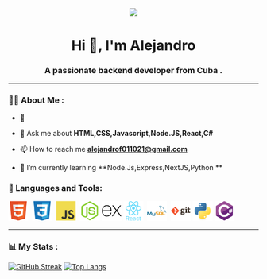 <div  align="center">
    <img src="https://media.giphy.com/media/YnQWBOGVavTFK/giphy.gif" />
    <h1 align="center">Hi 👋, I'm Alejandro</h1>
    <h3 align="center">A passionate backend developer from Cuba  .</h3>
</div>

---

### 👨‍💻 About Me :

- 📝 
- 💬 Ask me about **HTML,CSS,Javascript,Node.JS,React,C#**

- 📫 How to reach me **alejandrof011021@gmail.com**

- 🌱 I’m currently learning **Node.Js,Express,NextJS,Python **


<div align="left">
    <h3>🔨 Languages and Tools:</h3>
    <div>
        <img src="https://github.com/devicons/devicon/blob/master/icons/html5/html5-original.svg" title="HTML5" alt="HTML" width="40" height="40"/>&nbsp;
        <img src="https://github.com/devicons/devicon/blob/master/icons/css3/css3-original.svg"  title="CSS3" alt="CSS" width="40" height="40"/>&nbsp;
        <img src="https://github.com/devicons/devicon/blob/master/icons/javascript/javascript-original.svg" title="JavaScript" alt="JavaScript" width="40" height="40"/>&nbsp;
        <img src="https://github.com/devicons/devicon/blob/master/icons/nodejs/nodejs-original.svg" title="Nodejs" alt="NodeJs" width="40" height="40"/>
        <img src="https://github.com/devicons/devicon/blob/master/icons/express/express-original.svg" title="Express" alt="Express" width="40" height="40"/>
        <img src="https://github.com/devicons/devicon/blob/master/icons/react/react-original-wordmark.svg" title="React" alt="React" width="40" height="40"/>&nbsp;
        <img src="https://github.com/devicons/devicon/blob/master/icons/mysql/mysql-original-wordmark.svg" title="MySQL"  alt="MySQL" width="40" height="40"/>&nbsp;
        <img src="https://github.com/devicons/devicon/blob/master/icons/git/git-original-wordmark.svg" title="Git" **alt="Git" width="40" height="40"/>
        <img src="https://github.com/devicons/devicon/blob/master/icons/python/python-original.svg" title="Python" **alt="Python" width="40" height="40"/>
        <img src="https://github.com/devicons/devicon/blob/master/icons/csharp/csharp-original.svg" title="C#" **alt="C#" width="40" height="40"/>
      </div>
</div>

---

### 📊 My Stats :

[![GitHub Streak](http://github-readme-streak-stats.herokuapp.com?user=wolfsoul01&theme=onedark)](https://git.io/streak-stats)
[![Top Langs](https://github-readme-stats.vercel.app/api/top-langs/?username=wolfsoul01&theme=tokyonight)](https://github.com/anuraghazra/github-readme-stats)
